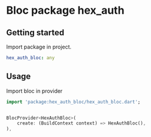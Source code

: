 # Bloc package hex_auth

## Getting started

Import package in project.

```yaml
hex_auth_bloc: any
```

## Usage

Import bloc in provider

```dart
import 'package:hex_auth_bloc/hex_auth_bloc.dart';


BlocProvider<HexAuthBloc>(
    create: (BuildContext context) => HexAuthBloc(),
),

```
